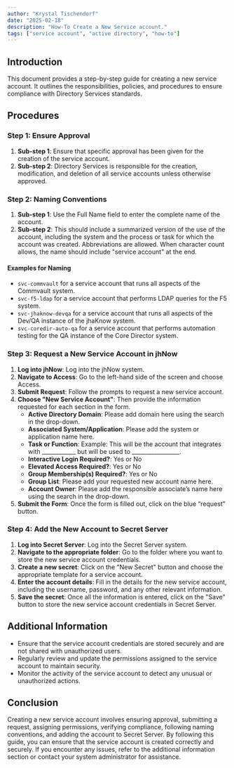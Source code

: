 ```yaml
---
author: "Krystal Tischendorf"
date: "2025-02-18"
description: "How-To Create a New Service account."
tags: ["service account", "active directory", "how-to"]
---
```


## Introduction

This document provides a step-by-step guide for creating a new service account. It outlines the responsibilities, policies, and procedures to ensure compliance with Directory Services standards.

## Procedures

### Step 1: Ensure Approval

1. **Sub-step 1**: Ensure that specific approval has been given for the creation of the service account.
2. **Sub-step 2**: Directory Services is responsible for the creation, modification, and deletion of all service accounts unless otherwise approved.

### Step 2: Naming Conventions

1. **Sub-step 1**: Use the Full Name field to enter the complete name of the account.
2. **Sub-step 2**: This should include a summarized version of the use of the account, including the system and the process or task for which the account was created. Abbreviations are allowed. When character count allows, the name should include "service account" at the end.

#### Examples for Naming

- `svc-commvault` for a service account that runs all aspects of the Commvault system.
- `svc-f5-ldap` for a service account that performs LDAP queries for the F5 system.
- `svc-jhaknow-devqa` for a service account that runs all aspects of the Dev/QA instance of the jhaKnow system.
- `svc-coredir-auto-qa` for a service account that performs automation testing for the QA instance of the Core Director system.

### Step 3: Request a New Service Account in jhNow

1. **Log into jhNow**: Log into the jhNow system.
2. **Navigate to Access**: Go to the left-hand side of the screen and choose Access.
3. **Submit Request**: Follow the prompts to request a new service account.
4. **Choose "New Service Account"**: Then provide the information requested for each section in the form.
    - **Active Directory Domain**: Please add domain here using the search in the drop-down.
    - **Associated System/Application**: Please add the system or application name here.
    - **Task or Function**: Example: This will be the account that integrates with ____________ but will be used to _________________.
    - **Interactive Login Required?**: Yes or No
    - **Elevated Access Required?**: Yes or No
    - **Group Membership(s) Required?**: Yes or No
    - **Group List**: Please add your requested new account name here.
    - **Account Owner**: Please add the responsible associate’s name here using the search in the drop-down.
5. **Submit the Form**: Once the form is filled out, click on the blue “request” button.

### Step 4: Add the New Account to Secret Server

1. **Log into Secret Server**: Log into the Secret Server system.
2. **Navigate to the appropriate folder**: Go to the folder where you want to store the new service account credentials.
3. **Create a new secret**: Click on the "New Secret" button and choose the appropriate template for a service account.
4. **Enter the account details**: Fill in the details for the new service account, including the username, password, and any other relevant information.
5. **Save the secret**: Once all the information is entered, click on the "Save" button to store the new service account credentials in Secret Server.

## Additional Information

- Ensure that the service account credentials are stored securely and are not shared with unauthorized users.
- Regularly review and update the permissions assigned to the service account to maintain security.
- Monitor the activity of the service account to detect any unusual or unauthorized actions.

## Conclusion

Creating a new service account involves ensuring approval, submitting a request, assigning permissions, verifying compliance, following naming conventions, and adding the account to Secret Server. By following this guide, you can ensure that the service account is created correctly and securely. If you encounter any issues, refer to the additional information section or contact your system administrator for assistance.
